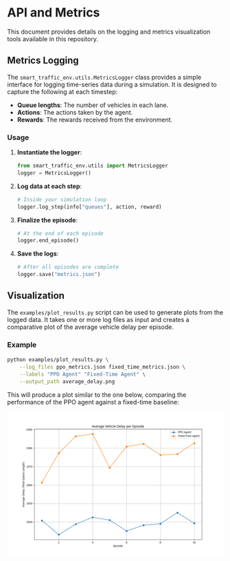 # API and Metrics

This document provides details on the logging and metrics visualization tools available in this repository.

## Metrics Logging

The `smart_traffic_env.utils.MetricsLogger` class provides a simple interface for logging time-series data during a simulation. It is designed to capture the following at each timestep:

- **Queue lengths**: The number of vehicles in each lane.
- **Actions**: The actions taken by the agent.
- **Rewards**: The rewards received from the environment.

### Usage

1.  **Instantiate the logger**:
    ```python
    from smart_traffic_env.utils import MetricsLogger
    logger = MetricsLogger()
    ```

2.  **Log data at each step**:
    ```python
    # Inside your simulation loop
    logger.log_step(info["queues"], action, reward)
    ```

3.  **Finalize the episode**:
    ```python
    # At the end of each episode
    logger.end_episode()
    ```

4.  **Save the logs**:
    ```python
    # After all episodes are complete
    logger.save("metrics.json")
    ```

## Visualization

The `examples/plot_results.py` script can be used to generate plots from the logged data. It takes one or more log files as input and creates a comparative plot of the average vehicle delay per episode.

### Example

```bash
python examples/plot_results.py \
    --log_files ppo_metrics.json fixed_time_metrics.json \
    --labels "PPO Agent" "Fixed-Time Agent" \
    --output_path average_delay.png
```

This will produce a plot similar to the one below, comparing the performance of the PPO agent against a fixed-time baseline:

![Average Delay Plot](average_delay.png)